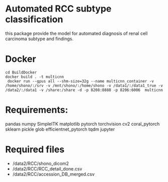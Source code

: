 # Automated RCC subtype classification
this package provide the model for automated diagnosis of renal cell carcinoma subtype and findings.

# Docker
```
cd BuildDocker
docker build . -t multicnn
 docker run --gpus all --shm-size=32g --name multicnn_container -v /home/shono/:/srv -v /mnt/shono/:/home/shono -v /data1/:/data1_true -v /data2/:/data1 -v /share:/share -d -p 8208:8888 -p 8206:6006  multicnn
```

# Requirements:
pandas
numpy
SimpleITK
matplotlib
pytorch
torchvision
cv2
coral_pytorch
sklearn
pickle
glob
efficientnet_pytorch
tqdm
jupyter

# Required files
* /data2/RCC/shono_dicom2
* /data2/RCC/RCC_detail_done.csv 
* /data2/RCC/accession_DB_merged.csv
